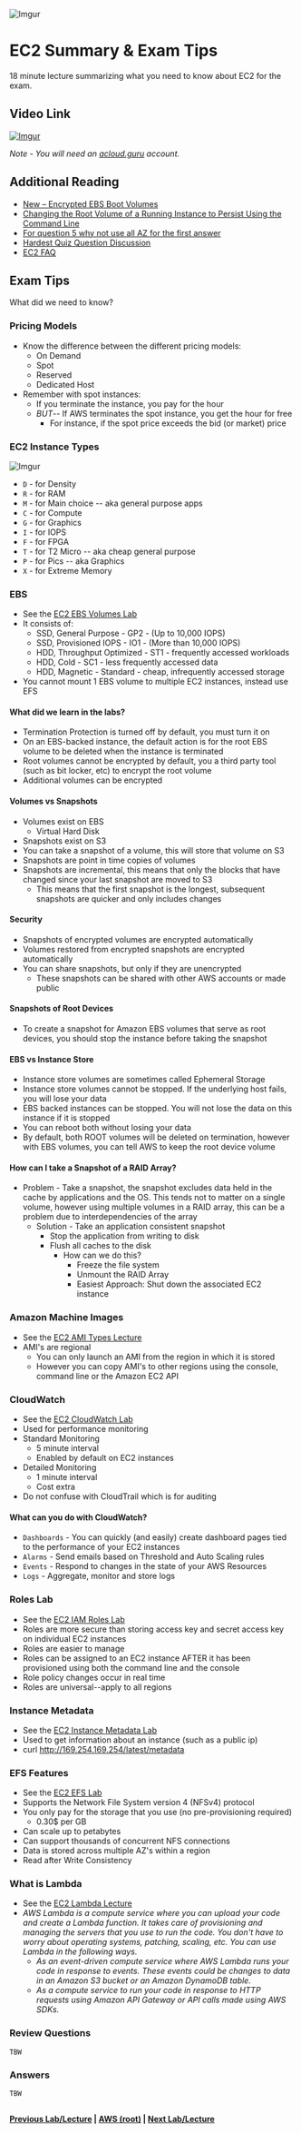 ![Imgur](https://i.imgur.com/9awJmtb.png)


EC2 Summary & Exam Tips
======

18 minute lecture summarizing what you need to know about EC2 for the exam.


## Video Link

[![Imgur](https://i.imgur.com/rNHv4sJ.png)](https://acloud.guru/course/aws-certified-solutions-architect-associate/learn/ec2/summary/watch)

*Note - You will need an [acloud.guru](acloud.guru) account.*


## Additional Reading

* [New – Encrypted EBS Boot Volumes](https://aws.amazon.com/blogs/aws/new-encrypted-ebs-boot-volumes/)
* [Changing the Root Volume of a Running Instance to Persist Using the Command Line](https://docs.aws.amazon.com/AWSEC2/latest/UserGuide/terminating-instances.html#delete-on-termination-running-instance)
* [For question 5 why not use all AZ for the first answer](https://acloud.guru/forums/aws-certified-solutions-architect-associate/discussion/-KFIeaB-fySmPO6lHppl/for-question-5-why-not-use-all-az-for-the-first-answer)
* [Hardest Quiz Question Discussion](https://acloud.guru/course/aws-certified-solutions-architect-associate/discuss/-KFAnKuYopjjH3LCNdwN/ec2-quiz-qestion)
* [EC2 FAQ](https://aws.amazon.com/ec2/faqs/)

## Exam Tips

What did we need to know?

### Pricing Models

* Know the difference between the different pricing models:
  * On Demand
  * Spot
  * Reserved
  * Dedicated Host
* Remember with spot instances:
  * If you terminate the instance, you pay for the hour
  * _BUT_-- If AWS terminates the spot instance, you get the hour for free
      * For instance, if the spot price exceeds the bid (or market) price


### EC2 Instance Types

![Imgur](https://i.imgur.com/XO09jj1.png)

* `D` - for Density
* `R` - for RAM
* `M` - for Main choice -- aka general purpose apps
* `C` - for Compute
* `G` - for Graphics
* `I` - for IOPS
* `F` - for FPGA
* `T` - for T2 Micro -- aka cheap general purpose
* `P` - for Pics -- aka Graphics
* `X` - for Extreme Memory


### EBS

* See the [EC2 EBS Volumes Lab](ec2-ebs-volumes-lab.md)
* It consists of:
  * SSD, General Purpose - GP2 - (Up to 10,000 IOPS)
  * SSD, Provisioned IOPS - IO1 - (More than 10,000 IOPS)
  * HDD, Throughput Optimized - ST1 - frequently accessed workloads
  * HDD, Cold - SC1 - less frequently accessed data
  * HDD, Magnetic - Standard - cheap, infrequently accessed storage
* You cannot mount 1 EBS volume to multiple EC2 instances, instead use EFS


#### What did we learn in the labs?

* Termination Protection is turned off by default, you must turn it on
* On an EBS-backed instance, the default action is for the root EBS volume to be deleted when the instance is terminated
* Root volumes cannot be encrypted by default, you a third party tool (such as bit locker, etc) to encrypt the root volume
* Additional volumes can be encrypted


#### Volumes vs Snapshots

* Volumes exist on EBS
  * Virtual Hard Disk
* Snapshots exist on S3
* You can take a snapshot of a volume, this will store that volume on S3
* Snapshots are point in time copies of volumes
* Snapshots are incremental, this means that only the blocks that have changed since your last snapshot are moved to S3
  * This means that the first snapshot is the longest, subsequent snapshots are quicker and only
    includes changes


#### Security

* Snapshots of encrypted volumes are encrypted automatically
* Volumes restored from encrypted snapshots are encrypted automatically
* You can share snapshots, but only if they are unencrypted
  * These snapshots can be shared with other AWS accounts or made public


#### Snapshots of Root Devices

* To create a snapshot for Amazon EBS volumes that serve as root devices, you should stop the instance before 
  taking the snapshot
  
  
#### EBS vs Instance Store

* Instance store volumes are sometimes called Ephemeral Storage
* Instance store volumes cannot be stopped. If the underlying host fails, you will lose your data
* EBS backed instances can be stopped. You will not lose the data on this instance if it is stopped
* You can reboot both without losing your data
* By default, both ROOT volumes will be deleted on termination, however with EBS volumes, you can tell 
  AWS to keep the root device volume
    

#### How can I take a Snapshot of a RAID Array?

* Problem - Take a snapshot, the snapshot excludes data held in the cache by applications and the OS. This
  tends not to matter on a single volume, however using multiple volumes in a RAID array, this can be a
  problem due to interdependencies of the array
  * Solution - Take an application consistent snapshot
    * Stop the application from writing to disk
    * Flush all caches to the disk
      * How can we do this?
        * Freeze the file system
        * Unmount the RAID Array
        * Easiest Approach: Shut down the associated EC2 instance


### Amazon Machine Images

* See the [EC2 AMI Types Lecture](ec2-ami-types.md)
* AMI's are regional  
  * You can only launch an AMI from the region in which it is stored 
  * However you can copy AMI's to other regions using the console, command line or the Amazon EC2 API
  
  
### CloudWatch

* See the [EC2 CloudWatch Lab](ec2-cloudwatch-lab.md)
* Used for performance monitoring
* Standard Monitoring
  * 5 minute interval
  * Enabled by default on EC2 instances
* Detailed Monitoring
  * 1 minute interval
  * Cost extra
* Do not confuse with CloudTrail which is for auditing


#### What can you do with CloudWatch?

* `Dashboards` - You can quickly (and easily) create dashboard pages tied to the performance of your EC2 instances
* `Alarms` - Send emails based on Threshold and Auto Scaling rules
* `Events` - Respond to changes in the state of your AWS Resources
* `Logs` - Aggregate, monitor and store logs


### Roles Lab

* See the [EC2 IAM Roles Lab](ec2-iam-roles-lab.md)
* Roles are more secure than storing access key and secret access key on individual EC2 instances
* Roles are easier to manage
* Roles can be assigned to an EC2 instance AFTER it has been provisioned  using both the command line and the console
* Role policy changes occur in real time
* Roles are universal--apply to all regions


### Instance Metadata

* See the [EC2 Instance Metadata Lab](ec2-instance-metadata.md)
* Used to get information about an instance (such as a public ip)
* curl http://169.254.169.254/latest/metadata


### EFS Features

* See the [EC2 EFS Lab](ec2-efs-lab.md)
* Supports the Network File System version 4 (NFSv4) protocol
* You only pay for the storage that you use (no pre-provisioning required)
  * 0.30$ per GB
* Can scale up to petabytes
* Can support thousands of concurrent NFS connections
* Data is stored across multiple AZ's within a region
* Read after Write Consistency
 

### What is Lambda

* See the [EC2 Lambda Lecture](ec2-lambda.md)
* _AWS Lambda is a compute service where you can upload your code and create a Lambda function. 
  It takes care of provisioning and managing the servers that you use to run the code. You don't have to worry about 
  operating systems, patching, scaling, etc. You can use Lambda in the following ways._
  * _As an event-driven compute service where AWS Lambda runs your code in response to events. These events could be 
      changes to data in an Amazon S3 bucket or an Amazon DynamoDB table._ 
  * _As a compute service to run your code in response to HTTP requests using Amazon API Gateway or API calls made using
      AWS SDKs._
 
    
### Review Questions

    TBW  
    
### Answers

    TBW

## 
**[Previous Lab/Lecture](ec2-alexa-skill-lab.md) | [AWS (root)](../readme.adoc) | [Next Lab/Lecture](ec2-exam-tips.md)**










